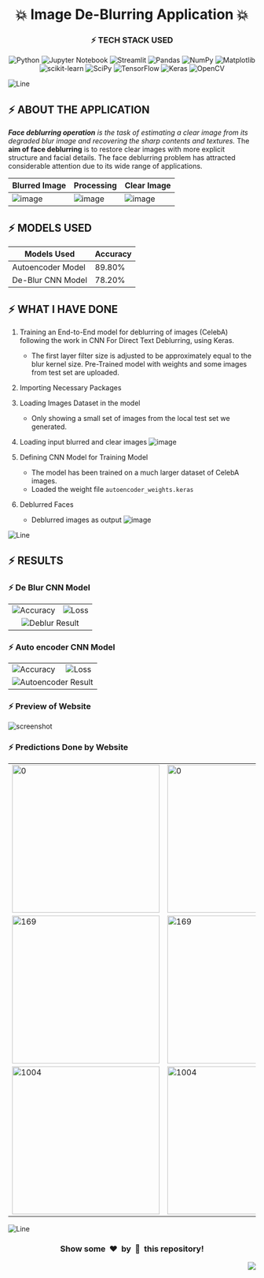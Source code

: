 <h1 align='center'>💥 Image De-Blurring Application 💥</h1>

<div align='center'>

### :zap: **TECH STACK USED** 

![Python](https://img.shields.io/badge/python-%2314354C.svg?&style=for-the-badge&logo=python&logoColor=white)
![Jupyter Notebook](https://img.shields.io/badge/jupyter-%23FA0F00.svg?style=for-the-badge&logo=jupyter&logoColor=white)
![Streamlit](https://img.shields.io/badge/Streamlit-FF4B4B.svg?style=for-the-badge&logo=Streamlit&logoColor=white)
![Pandas](https://img.shields.io/badge/pandas-%23150458.svg?style=for-the-badge&logo=pandas&logoColor=white)
![NumPy](https://img.shields.io/badge/numpy-%23013243.svg?style=for-the-badge&logo=numpy&logoColor=white)
![Matplotlib](https://img.shields.io/badge/Matplotlib-%23ffffff.svg?style=for-the-badge&logo=Matplotlib&logoColor=black)
![scikit-learn](https://img.shields.io/badge/scikit--learn-%23F7931E.svg?style=for-the-badge&logo=scikit-learn&logoColor=white)
![SciPy](https://img.shields.io/badge/SciPy-%230C55A5.svg?style=for-the-badge&logo=scipy&logoColor=%white)
![TensorFlow](https://img.shields.io/badge/TensorFlow-%23FF6F00.svg?style=for-the-badge&logo=TensorFlow&logoColor=white)
![Keras](https://img.shields.io/badge/Keras-%23D00000.svg?style=for-the-badge&logo=Keras&logoColor=white)
![OpenCV](https://img.shields.io/badge/opencv-%23white.svg?style=for-the-badge&logo=opencv&logoColor=white)

</div>

![Line](https://user-images.githubusercontent.com/85225156/171937799-8fc9e255-9889-4642-9c92-6df85fb86e82.gif)

## :zap: **ABOUT THE APPLICATION**

**_Face deblurring operation_** _is the task of estimating a clear image from its degraded blur image and recovering the sharp contents and textures._ The **aim of face deblurring** is to restore clear images with more explicit structure and facial details. The face deblurring problem has attracted considerable attention due to its wide range of applications.

| Blurred Image | Processing | Clear Image |
|---------------|------------|-------------|
| ![image](https://user-images.githubusercontent.com/78999467/115102986-2b809c80-9f6e-11eb-82f7-e6a5a5de3f85.png) | ![image](https://user-images.githubusercontent.com/78999467/115102966-04c26600-9f6e-11eb-841d-994a925343c6.png) | ![image](https://user-images.githubusercontent.com/78999467/115102989-33404100-9f6e-11eb-832e-91348d7a0b7c.png) |

## :zap: **MODELS USED**

| Models Used         | Accuracy |
|---------------------|----------|
| Autoencoder Model   | 89.80%   |
| De-Blur CNN Model   | 78.20%   |

## :zap: **WHAT I HAVE DONE**

1) Training an End-to-End model for deblurring of images (CelebA) following the work in CNN For Direct Text Deblurring, using Keras.
    - The first layer filter size is adjusted to be approximately equal to the blur kernel size. Pre-Trained model with weights and some images from test set are uploaded.

2) Importing Necessary Packages 
3) Loading Images Dataset in the model 
    - Only showing a small set of images from the local test set we generated.

4) Loading input blurred and clear images 
  ![image](https://user-images.githubusercontent.com/78999467/115102547-430a5600-9f6b-11eb-9691-74045164dbbc.png)

5) Defining CNN Model for Training Model 
    - The model has been trained on a much larger dataset of CelebA images.
    - Loaded the weight file `autoencoder_weights.keras`

6) Deblurred Faces 
    - Deblurred images as output 
  ![image](https://user-images.githubusercontent.com/78999467/115102584-8fee2c80-9f6b-11eb-8db9-068dc3ab2ff6.png)

![Line](https://user-images.githubusercontent.com/85225156/171937799-8fc9e255-9889-4642-9c92-6df85fb86e82.gif)

## :zap: **RESULTS** 

### :zap: De Blur CNN Model 

<table>
  <tr>
    <td><img src="./Images/De-Blur-Model-Accuracy.png" alt="Accuracy"></td>
    <td><img src="./Images/De-Blur-Model-Loss.png" alt="Loss"></td>
  </tr>
  <tr>
    <td colspan="2" style="text-align: center;"><img src="./Images/deblur_result.png" alt="Deblur Result"></td>
  </tr>
</table>

### :zap: Auto encoder CNN Model 

<table>
  <tr>
    <td><img src="./Images/Autoencoder-Model-Accuracy.png" alt="Accuracy"></td>
    <td><img src="./Images/Autoencoder-Model-Loss.png" alt="Loss"></td>
  </tr>
  <tr>
    <td colspan="2" style="text-align: center;"><img src="./Images/autoencoder_result.png" alt="Autoencoder Result"></td>
  </tr>
</table>

### :zap: Preview of Website 

![screenshot](./Images/Screenshot.jpeg)

### :zap: Predictions Done by Website 

<table>
  <tr>
    <td><img src="./Images/sample_0.jpg" alt="0" style="width:300px;"></td>
    <td><img src="./Images/output_image_0.png" alt="0" style="width:300px;"></td>
    <td><img src="./Images/clear_0.jpg" alt="0" style="width:300px;"></td>
  </tr>
  <tr>
    <td><img src="./Images/sample_169.jpg" alt="169" style="width:300px;"></td>
    <td><img src="./Images/output_image_169.png" alt="169" style="width:300px;"></td>
    <td><img src="./Images/clear_169.jpg" alt="169" style="width:300px;"></td>
  </tr>
  <tr>
    <td><img src="./Images/sample_1004.jpg" alt="1004" style="width:300px;"></td>
    <td><img src="./Images/output_image_1004.png" alt="1004" style="width:300px;"></td>
    <td><img src="./Images/clear_1004.jpg" alt="1004" style="width:300px;"></td>
  </tr>
</table>

![Line](https://user-images.githubusercontent.com/85225156/171937799-8fc9e255-9889-4642-9c92-6df85fb86e82.gif)

<div align="center">
  <h3>Show some &nbsp;❤️&nbsp; by &nbsp;🌟&nbsp; this repository!</h3>
</div>

<a href="#top"><img src="https://img.shields.io/badge/-Back%20to%20Top-red?style=for-the-badge" align="right"/></a>

